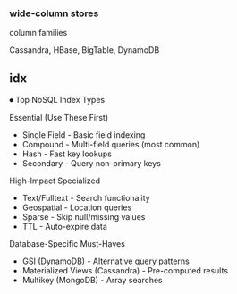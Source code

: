 ---
---
### wide-column stores 

column families 

Cassandra, HBase, BigTable, DynamoDB


## idx 

⏺ Top NoSQL Index Types

  Essential (Use These First)
  - Single Field - Basic field indexing
  - Compound - Multi-field queries (most common)
  - Hash - Fast key lookups
  - Secondary - Query non-primary keys

  High-Impact Specialized
  - Text/Fulltext - Search functionality
  - Geospatial - Location queries
  - Sparse - Skip null/missing values
  - TTL - Auto-expire data

  Database-Specific Must-Haves
  - GSI (DynamoDB) - Alternative query patterns
  - Materialized Views (Cassandra) - Pre-computed results
  - Multikey (MongoDB) - Array searches